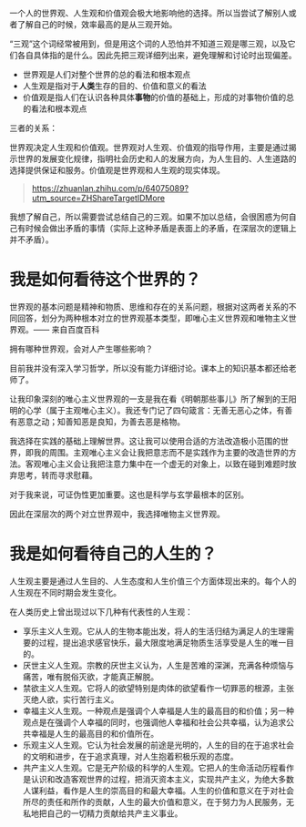 # 

一个人的世界观、人生观和价值观会极大地影响他的选择。所以当尝试了解别人或者了解自己的时候，效率最高的是从三观开始。

“三观”这个词经常被用到，但是用这个词的人恐怕并不知道三观是哪三观，以及它们各自具体指的是什么。因此先把三观详细列出来，避免理解和讨论时出现偏差。

- 世界观是人们对整个世界的总的看法和根本观点
- 人生观是指对于**人类**生存的目的、价值和意义的看法
- 价值观是指人们在认识各种具体**事物**的价值的基础上，形成的对事物价值的总的看法和根本观点

三者的关系：

世界观决定人生观和价值观。世界观对人生观、价值观的指导作用，主要是通过揭示世界的发展变化规律，指明社会历史和人的发展方向，为人生目的、人生道路的选择提供保证和服务。价值观是世界观和人生观的现实体现。

> https://zhuanlan.zhihu.com/p/64075089?utm_source=ZHShareTargetIDMore

我想了解自己，所以需要尝试总结自己的三观。如果不加以总结，会很困惑为何自己有时候会做出矛盾的事情（实际上这种矛盾是表面上的矛盾，在深层次的逻辑上并不矛盾）。

# 我是如何看待这个世界的？

世界观的基本问题是精神和物质、思维和存在的关系问题，根据对这两者关系的不同回答，划分为两种根本对立的世界观基本类型，即唯心主义世界观和唯物主义世界观。—— 来自百度百科

拥有哪种世界观，会对人产生哪些影响？

目前我并没有深入学习哲学，所以没有能力详细讨论。课本上的知识基本都还给老师了。

让我印象深刻的唯心主义世界观的一支是我在看《明朝那些事儿》所了解到的王阳明的心学（属于主观唯心主义）。我还专门记了四句箴言：无善无恶心之体，有善有恶意之动；知善知恶是良知，为善去恶是格物。

我选择在实践的基础上理解世界。这让我可以使用合适的方法改造极小范围的世界，即我的周围。主观唯心主义会让我把意志而不是实践作为主要的改造世界的方法。客观唯心主义会让我把注意力集中在一个虚无的对象上，以致在碰到难题时放弃思考，转而寻求慰藉。

对于我来说，可证伪性更加重要。这也是科学与玄学最根本的区别。

因此在深层次的两个对立世界观中，我选择唯物主义世界观。

# 我是如何看待自己的人生的？

人生观主要是通过人生目的、人生态度和人生价值三个方面体现出来的。每个人的人生观在不同时期会发生变化。

在人类历史上曾出现过以下几种有代表性的人生观：
- 享乐主义人生观。它从人的生物本能出发，将人的生活归结为满足人的生理需要的过程，提出追求感官快乐，最大限度地满足物质生活享受是人生的唯一目的。
- 厌世主义人生观。宗教的厌世主义认为，人生是苦难的深渊，充满各种烦恼与痛苦，唯有脱俗灭欲，才能真正解脱。
- 禁欲主义人生观。它将人的欲望特别是肉体的欲望看作一切罪恶的根源，主张灭绝人欲，实行苦行主义。
- 幸福主义人生观。一种观点是强调个人幸福是人生的最高目的和价值；另一种观点是在强调个人幸福的同时，也强调他人幸福和社会公共幸福，认为追求公共幸福是人生的最高目的和价值所在。
- 乐观主义人生观。它认为社会发展的前途是光明的，人生的目的在于追求社会的文明和进步，在于追求真理，对人生抱着积极乐观的态度。
- 共产主义人生观。它是无产阶级的科学的人生观。它把人的生命活动历程看作是认识和改造客观世界的过程，把消灭资本主义，实现共产主义，为绝大多数人谋利益，看作是人生的崇高目的和最大幸福。人生的价值和意义在于对社会所尽的责任和所作的贡献，人生的最大价值和意义，在于努力为人民服务，无私地把自己的一切精力贡献给共产主义事业。
